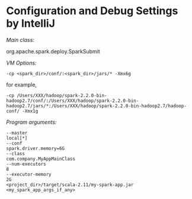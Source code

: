 # Configuration and Debug Settings by IntelliJ

*Main class:*

org.apache.spark.deploy.SparkSubmit

*VM Options:*
```
-cp <spark_dir>/conf/:<spark_dir>/jars/* -Xmx6g
```
for example, 
```
-cp /Users/XXX/hadoop/spark-2.2.0-bin-hadoop2.7/conf/:/Users/XXX/hadoop/spark-2.2.0-bin-hadoop2.7/jars/*:/Users/XXX/hadoop/spark-2.2.0-bin-hadoop2.7/hadoop-conf/ -Xmx1g
```

*Program arguments:*
```
--master
local[*]
--conf
spark.driver.memory=6G
--class
com.company.MyAppMainClass
--num-executors
8
--executor-memory
2G
<project_dir>/target/scala-2.11/my-spark-app.jar
<my_spark_app_args_if_any>
```
